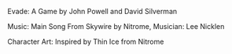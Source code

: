 Evade: A Game by John Powell and David Silverman

Music: Main Song From Skywire by Nitrome, Musician: Lee Nicklen

Character Art: Inspired by Thin Ice from Nitrome
